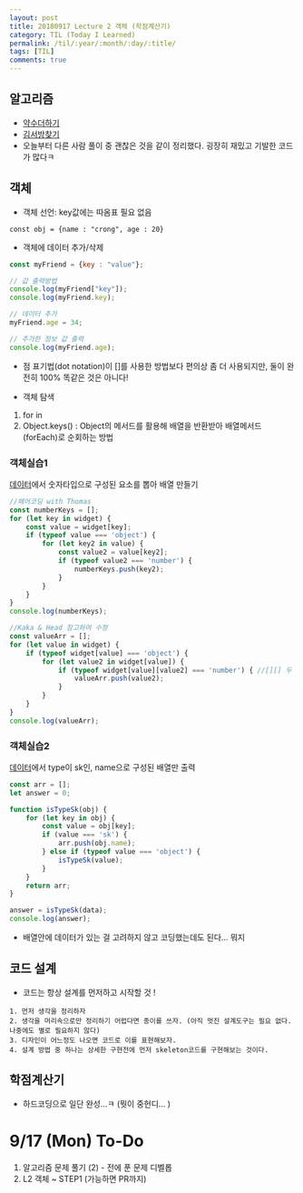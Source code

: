 ```yaml
---
layout: post
title: 20180917 Lecture 2 객체 (학점계산기)
category: TIL (Today I Learned)
permalink: /til/:year/:month/:day/:title/
tags: [TIL]
comments: true
---
```


## 알고리즘 
- [약수더하기](https://github.com/developersoom/algorithm_practice/blob/master/prgm_L1_addDivisor_180917.js)
- [김서방찾기](https://github.com/developersoom/algorithm_practice/blob/master/prgm_L1_findKim_180917.js)
- 오늘부터 다른 사람 풀이 중 괜찮은 것을 같이 정리했다. 굉장히 재밌고 기발한 코드가 많다ㅋ 


## 객체 
- 객체 선언: key값에는 따옴표 필요 없음

```text
const obj = {name : "crong", age : 20}
```

- 객체에 데이터 추가/삭제 

```javascript
const myFriend = {key : "value"};

// 값 출력방법
console.log(myFriend["key"]);
console.log(myFriend.key);

// 데이터 추가 
myFriend.age = 34;

// 추가한 정보 값 출력
console.log(myFriend.age);
```

- 점 표기법(dot notation)이 []를 사용한 방법보다 편의상 좀 더 사용되지만, 둘이 완전히 100% 똑같은 것은 아니다! 

- 객체 탐색
1) for in
2) Object.keys() : Object의 메서드를 활용해 배열을 반환받아 배열메서드(forEach)로 순회하는 방법

### 객체실습1
[데이터](https://gist.github.com/nigayo/ade2c3f74417fc202c8097214c965f27)에서 숫자타입으로 구성된 요소를 뽑아 배열 만들기

```javascript
//페어코딩 with Thomas
const numberKeys = [];
for (let key in widget) {
    const value = widget[key];
    if (typeof value === 'object') {
        for (let key2 in value) {
            const value2 = value[key2];
            if (typeof value2 === 'number') {
                numberKeys.push(key2);
            }
        }
    }
}
console.log(numberKeys);

//Kaka & Head 참고하여 수정
const valueArr = [];
for (let value in widget) {
    if (typeof widget[value] === 'object') {
        for (let value2 in widget[value]) {
            if (typeof widget[value][value2] === 'number') { //[][] 두 번써서 두 단계 안으로 들어갈 수 있다. 객체 in 객체?
                valueArr.push(value2);
            }
        }
    }
}
console.log(valueArr);
```

### 객체실습2
[데이터](https://gist.github.com/nigayo/a9a118977f82780441db664d6785efe3)에서 type이 sk인, name으로 구성된 배열만 출력

```javascript
const arr = [];
let answer = 0;

function isTypeSk(obj) {
    for (let key in obj) {
        const value = obj[key];
        if (value === 'sk') {
            arr.push(obj.name);
        } else if (typeof value === 'object') {
            isTypeSk(value);
        }
    }
    return arr;
}

answer = isTypeSk(data);
console.log(answer);
```

- 배열안에 데이터가 있는 걸 고려하지 않고 코딩했는데도 된다... 뭐지 

## 코드 설계
- 코드는 항상 설계를 먼저하고 시작할 것 ! 

```text
1. 먼저 생각을 정리하자
2. 생각을 머리속으로만 정리하기 어렵다면 종이를 쓰자. (아직 멋진 설계도구는 필요 없다. 나중에도 별로 필요하지 않다)
3. 디자인이 어느정도 나오면 코드로 이를 표현해보자.
4. 설계 방법 중 하나는 상세한 구현전에 먼저 skeleton코드를 구현해보는 것이다.
```

## 학점계산기
- 하드코딩으로 일단 완성...ㅋ (뭣이 중헌디... )


# 9/17 (Mon) To-Do
1. 알고리즘 문제 풀기 (2) - 전에 푼 문제 디벨롭
2. L2 객체 ~ STEP1 (가능하면 PR까지)